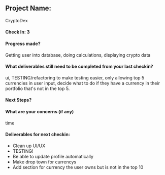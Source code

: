 ## Project Name:
CryptoDex

#### Check In: 3

#### Progress made?
Getting user into database, doing calculations, displaying crypto data

#### What deliverables still need to be completed from your last checkin?
ui, TESTING/refactoring to make testing easier, only allowing top 5 currencies in user input, decide what to do if they have a currency in their portfolio that's not in the top 5.

#### Next Steps?

#### What are your concerns (if any)
time

#### Deliverables for next checkin:

* Clean up UI/UX
* TESTING!
* Be able to update profile automatically
* Make drop town for currencys
* Add section for currency the user owns but is not in the top 10
